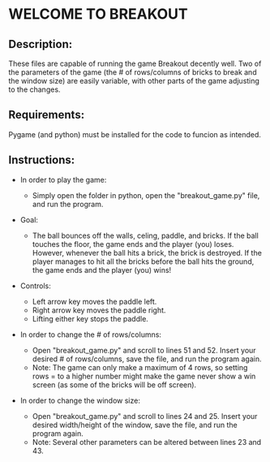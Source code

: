 
# WELCOME TO BREAKOUT


## Description:
These files are capable of running the game Breakout decently well. Two of the parameters of the game (the # of rows/columns of bricks to break and the window size) are easily variable, with other parts of the game adjusting to the changes.


## Requirements:
Pygame (and python) must be installed for the code to funcion as intended.

## Instructions:
* In order to play the game:

	* Simply open the folder in python, open the "breakout_game.py" file, and run the program.

* Goal: 
	* The ball bounces off the walls, celing, paddle, and bricks. If the ball touches the floor, the game ends and the player (you) loses. However, whenever the ball hits a brick, the brick is destroyed. If the player manages to hit all the bricks before the ball hits the ground, the game ends and the player (you) wins! 

* Controls:
	* Left arrow key moves the paddle left.
	* Right arrow key moves the paddle right.
	* Lifting either key stops the paddle.
	
 
* In order to change the # of rows/columns:
	* Open "breakout_game.py" and scroll to lines 51 and 52. Insert your desired # of rows/columns, save the file, and run the program again.
	* Note: The game can only make a maximum of 4 rows, so setting rows = to a higher number might make the game never show a win screen (as some of the bricks will be off screen).


* In order to change the window size:
	* Open "breakout_game.py" and scroll to lines 24 and 25. Insert your desired width/height of the window, save the file, and run the program again.
	* Note: Several other parameters can be altered between lines 23 and 43. 
	
